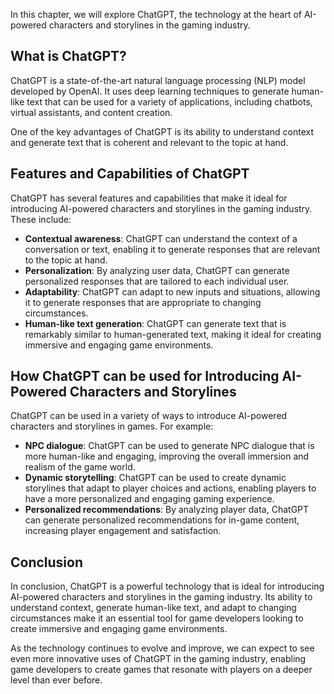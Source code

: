 
In this chapter, we will explore ChatGPT, the technology at the heart of AI-powered characters and storylines in the gaming industry.

What is ChatGPT?
----------------

ChatGPT is a state-of-the-art natural language processing (NLP) model developed by OpenAI. It uses deep learning techniques to generate human-like text that can be used for a variety of applications, including chatbots, virtual assistants, and content creation.

One of the key advantages of ChatGPT is its ability to understand context and generate text that is coherent and relevant to the topic at hand.

Features and Capabilities of ChatGPT
------------------------------------

ChatGPT has several features and capabilities that make it ideal for introducing AI-powered characters and storylines in the gaming industry. These include:

* **Contextual awareness**: ChatGPT can understand the context of a conversation or text, enabling it to generate responses that are relevant to the topic at hand.
* **Personalization**: By analyzing user data, ChatGPT can generate personalized responses that are tailored to each individual user.
* **Adaptability**: ChatGPT can adapt to new inputs and situations, allowing it to generate responses that are appropriate to changing circumstances.
* **Human-like text generation**: ChatGPT can generate text that is remarkably similar to human-generated text, making it ideal for creating immersive and engaging game environments.

How ChatGPT can be used for Introducing AI-Powered Characters and Storylines
----------------------------------------------------------------------------

ChatGPT can be used in a variety of ways to introduce AI-powered characters and storylines in games. For example:

* **NPC dialogue**: ChatGPT can be used to generate NPC dialogue that is more human-like and engaging, improving the overall immersion and realism of the game world.
* **Dynamic storytelling**: ChatGPT can be used to create dynamic storylines that adapt to player choices and actions, enabling players to have a more personalized and engaging gaming experience.
* **Personalized recommendations**: By analyzing player data, ChatGPT can generate personalized recommendations for in-game content, increasing player engagement and satisfaction.

Conclusion
----------

In conclusion, ChatGPT is a powerful technology that is ideal for introducing AI-powered characters and storylines in the gaming industry. Its ability to understand context, generate human-like text, and adapt to changing circumstances make it an essential tool for game developers looking to create immersive and engaging game environments.

As the technology continues to evolve and improve, we can expect to see even more innovative uses of ChatGPT in the gaming industry, enabling game developers to create games that resonate with players on a deeper level than ever before.
